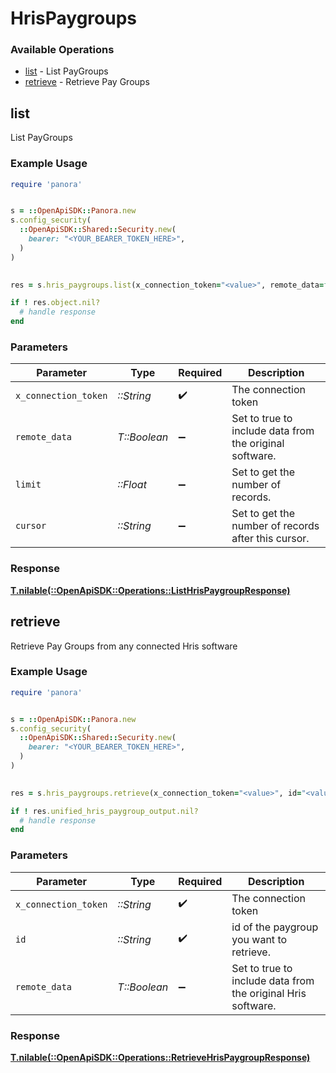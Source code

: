 # HrisPaygroups


### Available Operations

* [list](#list) - List  PayGroups
* [retrieve](#retrieve) - Retrieve Pay Groups

## list

List  PayGroups

### Example Usage

```ruby
require 'panora'


s = ::OpenApiSDK::Panora.new
s.config_security(
  ::OpenApiSDK::Shared::Security.new(
    bearer: "<YOUR_BEARER_TOKEN_HERE>",
  )
)

    
res = s.hris_paygroups.list(x_connection_token="<value>", remote_data=false, limit=7685.78, cursor="<value>")

if ! res.object.nil?
  # handle response
end

```

### Parameters

| Parameter                                               | Type                                                    | Required                                                | Description                                             |
| ------------------------------------------------------- | ------------------------------------------------------- | ------------------------------------------------------- | ------------------------------------------------------- |
| `x_connection_token`                                    | *::String*                                              | :heavy_check_mark:                                      | The connection token                                    |
| `remote_data`                                           | *T::Boolean*                                            | :heavy_minus_sign:                                      | Set to true to include data from the original software. |
| `limit`                                                 | *::Float*                                               | :heavy_minus_sign:                                      | Set to get the number of records.                       |
| `cursor`                                                | *::String*                                              | :heavy_minus_sign:                                      | Set to get the number of records after this cursor.     |


### Response

**[T.nilable(::OpenApiSDK::Operations::ListHrisPaygroupResponse)](../../models/operations/listhrispaygroupresponse.md)**


## retrieve

Retrieve Pay Groups from any connected Hris software

### Example Usage

```ruby
require 'panora'


s = ::OpenApiSDK::Panora.new
s.config_security(
  ::OpenApiSDK::Shared::Security.new(
    bearer: "<YOUR_BEARER_TOKEN_HERE>",
  )
)

    
res = s.hris_paygroups.retrieve(x_connection_token="<value>", id="<value>", remote_data=false)

if ! res.unified_hris_paygroup_output.nil?
  # handle response
end

```

### Parameters

| Parameter                                                    | Type                                                         | Required                                                     | Description                                                  |
| ------------------------------------------------------------ | ------------------------------------------------------------ | ------------------------------------------------------------ | ------------------------------------------------------------ |
| `x_connection_token`                                         | *::String*                                                   | :heavy_check_mark:                                           | The connection token                                         |
| `id`                                                         | *::String*                                                   | :heavy_check_mark:                                           | id of the paygroup you want to retrieve.                     |
| `remote_data`                                                | *T::Boolean*                                                 | :heavy_minus_sign:                                           | Set to true to include data from the original Hris software. |


### Response

**[T.nilable(::OpenApiSDK::Operations::RetrieveHrisPaygroupResponse)](../../models/operations/retrievehrispaygroupresponse.md)**

